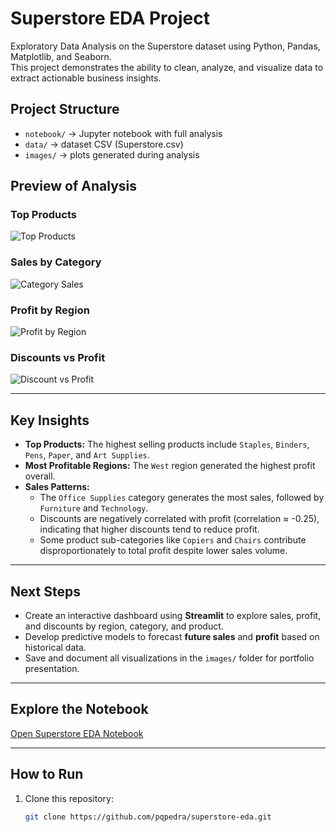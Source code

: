 # Superstore EDA Project

Exploratory Data Analysis on the Superstore dataset using Python, Pandas, Matplotlib, and Seaborn.  
This project demonstrates the ability to clean, analyze, and visualize data to extract actionable business insights.

## Project Structure
- `notebook/` → Jupyter notebook with full analysis
- `data/` → dataset CSV (Superstore.csv)
- `images/` → plots generated during analysis

## Preview of Analysis

### Top Products
![Top Products](images/top_products.png)

### Sales by Category
![Category Sales](images/category_sales.png)

### Profit by Region
![Profit by Region](images/profit_by_region.png)

### Discounts vs Profit
![Discount vs Profit](images/discount_vs_profit.png)

---

## Key Insights

- **Top Products:** The highest selling products include `Staples`, `Binders`, `Pens`, `Paper`, and `Art Supplies`.  
- **Most Profitable Regions:** The `West` region generated the highest profit overall.  
- **Sales Patterns:** 
  - The `Office Supplies` category generates the most sales, followed by `Furniture` and `Technology`.  
  - Discounts are negatively correlated with profit (correlation ≈ -0.25), indicating that higher discounts tend to reduce profit.  
  - Some product sub-categories like `Copiers` and `Chairs` contribute disproportionately to total profit despite lower sales volume.

---

## Next Steps

- Create an interactive dashboard using **Streamlit** to explore sales, profit, and discounts by region, category, and product.  
- Develop predictive models to forecast **future sales** and **profit** based on historical data.  
- Save and document all visualizations in the `images/` folder for portfolio presentation.

---

## Explore the Notebook

[Open Superstore EDA Notebook](notebook/superstore_eda.ipynb)

---

## How to Run

1. Clone this repository:
   ```bash
   git clone https://github.com/pqpedra/superstore-eda.git
